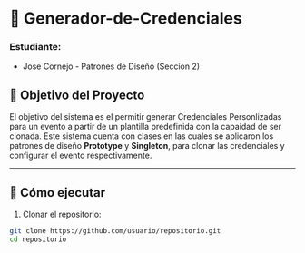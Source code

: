 # 🪪  Generador-de-Credenciales

### Estudiante:
- Jose Cornejo - Patrones de Diseño (Seccion 2)

## 🎯 Objetivo del Proyecto

El objetivo del sistema es el permitir generar Credenciales Personlizadas para un evento a partir de un plantilla predefinida con la capaidad de ser clonada. Este sistema cuenta con clases en las cuales se aplicaron los patrones de diseño **Prototype** y **Singleton**, para clonar las credenciales y configurar el evento respectivamente.

---
## 🚀 Cómo ejecutar
1. Clonar el repositorio:
```bash
git clone https://github.com/usuario/repositorio.git
cd repositorio
```

